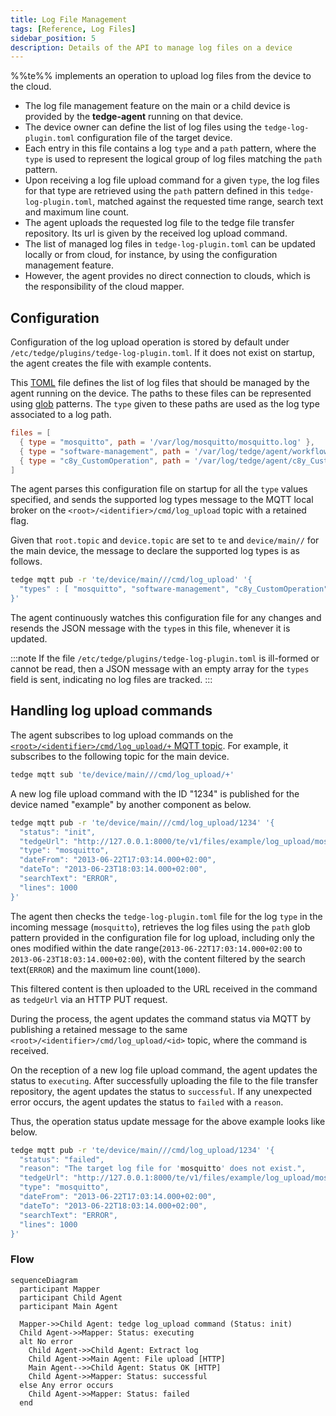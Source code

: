 ```yaml
---
title: Log File Management
tags: [Reference, Log Files]
sidebar_position: 5
description: Details of the API to manage log files on a device
---
```


%%te%% implements an operation to upload log files from the device to the cloud.

* The log file management feature on the main or a child device is provided by the __tedge-agent__ running on that device.
* The device owner can define the list of log files using the `tedge-log-plugin.toml` configuration file of the target device.
* Each entry in this file contains a log `type` and a `path` pattern,
  where the `type` is used to represent the logical group of log files matching the `path` pattern.
* Upon receiving a log file upload command for a given `type`, 
  the log files for that type are retrieved using the `path` pattern defined in this `tedge-log-plugin.toml`,
  matched against the requested time range, search text and maximum line count.
* The agent uploads the requested log file to the tedge file transfer repository.
  Its url is given by the received log upload command.
* The list of managed log files in `tedge-log-plugin.toml` can be updated locally or from cloud, for instance, by using the configuration management feature.
* However, the agent provides no direct connection to clouds, which is the responsibility of the cloud mapper.

## Configuration

Configuration of the log upload operation is stored by default under `/etc/tedge/plugins/tedge-log-plugin.toml`.
If it does not exist on startup, the agent creates the file with example contents.

This [TOML](https://toml.io/en/) file defines the list of log files that should be managed by the agent running on the device.
The paths to these files can be represented using [glob](https://en.wikipedia.org/wiki/Glob_(programming)) patterns.
The `type` given to these paths are used as the log type associated to a log path.

```toml title="file: /etc/tedge/plugins/tedge-log-plugin.toml"
files = [
  { type = "mosquitto", path = '/var/log/mosquitto/mosquitto.log' },
  { type = "software-management", path = '/var/log/tedge/agent/workflow-software_*' },
  { type = "c8y_CustomOperation", path = '/var/log/tedge/agent/c8y_CustomOperation/*' }
]
```

The agent parses this configuration file on startup for all the `type` values specified,
and sends the supported log types message to the MQTT local broker on the `<root>/<identifier>/cmd/log_upload` topic with a retained flag.

Given that `root.topic` and `device.topic` are set to `te` and `device/main//` for the main device,
the message to declare the supported log types is as follows.

```sh te2mqtt formats=v1
tedge mqtt pub -r 'te/device/main///cmd/log_upload' '{
  "types" : [ "mosquitto", "software-management", "c8y_CustomOperation" ]
}'
```

The agent continuously watches this configuration file for any changes and resends the JSON message with the `type`s in this file,
whenever it is updated.

:::note
If the file `/etc/tedge/plugins/tedge-log-plugin.toml` is ill-formed or cannot be read,
then a JSON message with an empty array for the `types` field is sent, indicating no log files are tracked.
:::

## Handling log upload commands

The agent subscribes to log upload commands on the [`<root>/<identifier>/cmd/log_upload/+` MQTT topic](../mqtt-api.md).
For example, it subscribes to the following topic for the main device.

```sh te2mqtt formats=v1
tedge mqtt sub 'te/device/main///cmd/log_upload/+'
```

A new log file upload command with the ID "1234" is published for the device named "example" by another component as below.

```sh te2mqtt formats=v1
tedge mqtt pub -r 'te/device/main///cmd/log_upload/1234' '{
  "status": "init",
  "tedgeUrl": "http://127.0.0.1:8000/te/v1/files/example/log_upload/mosquitto-1234",
  "type": "mosquitto",
  "dateFrom": "2013-06-22T17:03:14.000+02:00",
  "dateTo": "2013-06-23T18:03:14.000+02:00",
  "searchText": "ERROR",
  "lines": 1000
}'
```

The agent then checks the `tedge-log-plugin.toml` file for the log `type` in the incoming message (`mosquitto`),
retrieves the log files using the `path` glob pattern provided in the configuration file for log upload,
including only the ones modified within the date range(`2013-06-22T17:03:14.000+02:00` to `2013-06-23T18:03:14.000+02:00`),
with the content filtered by the search text(`ERROR`) and the maximum line count(`1000`).

This filtered content is then uploaded to the URL received in the command as `tedgeUrl` via an HTTP PUT request.

During the process, the agent updates the command status via MQTT
by publishing a retained message to the same `<root>/<identifier>/cmd/log_upload/<id>` topic,
where the command is received.

On the reception of a new log file upload command, the agent updates the status to `executing`.
After successfully uploading the file to the file transfer repository, the agent updates the status to `successful`.
If any unexpected error occurs, the agent updates the status to `failed` with a `reason`.

Thus, the operation status update message for the above example looks like below.

```sh te2mqtt formats=v1
tedge mqtt pub -r 'te/device/main///cmd/log_upload/1234' '{
  "status": "failed",
  "reason": "The target log file for 'mosquitto' does not exist.",
  "tedgeUrl": "http://127.0.0.1:8000/te/v1/files/example/log_upload/mosquitto-1234",
  "type": "mosquitto",
  "dateFrom": "2013-06-22T17:03:14.000+02:00",
  "dateTo": "2013-06-22T18:03:14.000+02:00",
  "searchText": "ERROR",
  "lines": 1000
}'
```

### Flow

```mermaid
sequenceDiagram
  participant Mapper
  participant Child Agent
  participant Main Agent

  Mapper->>Child Agent: tedge log_upload command (Status: init)
  Child Agent->>Mapper: Status: executing
  alt No error
    Child Agent->>Child Agent: Extract log
    Child Agent->>Main Agent: File upload [HTTP]
    Main Agent-->>Child Agent: Status OK [HTTP]
    Child Agent->>Mapper: Status: successful
  else Any error occurs
    Child Agent->>Mapper: Status: failed
  end
```

